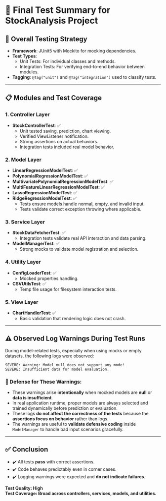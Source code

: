 # 📑 Final Test Summary for StockAnalysis Project

## 🧪 Overall Testing Strategy

- **Framework**: JUnit5 with Mockito for mocking dependencies.
- **Test Types**:
  - Unit Tests: For individual classes and methods.
  - Integration Tests: For verifying end-to-end behavior between modules.
- **Tagging**: `@Tag("unit")` and `@Tag("integration")` used to classify tests.

---

## 📋 Modules and Test Coverage

### 1. Controller Layer
- **StockControllerTest**: ✅
  - Unit tested saving, prediction, chart viewing.
  - Verified ViewListener notification.
  - Strong assertions on actual behaviors.
  - Integration tests included real model behavior.

### 2. Model Layer
- **LinearRegressionModelTest**: ✅
- **PolynomialRegressionModelTest**: ✅
- **MultivariatePolynomialRegressionModelTest**: ✅
- **MultiFeatureLinearRegressionModelTest**: ✅
- **LassoRegressionModelTest**: ✅
- **RidgeRegressionModelTest**: ✅
  - Tests ensure models handle normal, empty, and invalid input.
  - Tests validate correct exception throwing where applicable.

### 3. Service Layer
- **StockDataFetcherTest**: ✅
  - Integration tests validate real API interaction and data parsing.
- **ModelManagerTest**: ✅
  - Strong mocks to validate model registration and selection.

### 4. Utility Layer
- **ConfigLoaderTest**: ✅
  - Mocked properties handling.
- **CSVUtilsTest**: ✅
  - Temp file usage for filesystem interaction tests.

### 5. View Layer
- **ChartHandlerTest**: ✅
  - Basic validation that rendering logic does not crash.

---

## ⚠️ Observed Log Warnings During Test Runs

During model-related tests, especially when using mocks or empty datasets, the following logs were observed:
```
SEVERE: Warning: Model null does not support any mode!
SEVERE: Insufficient data for model evaluation.
```
### 📌 Defense for These Warnings:
- These warnings arise **intentionally** when mocked models are **null** or **data is insufficient**.
- In real application runtime, proper models are always selected and trained dynamically before prediction or evaluation.
- These logs **do not affect the correctness of the tests** because the **assertions focus on behavior** rather than logs.
- The warnings are useful to **validate defensive coding** inside `ModelManager` to handle bad input scenarios gracefully.

---

## ✅ Conclusion

- ✔️ All tests **pass** with correct assertions.
- ✔️ Code behaves predictably even in corner cases.
- ✔️ Logging warnings were expected and **do not indicate failures**.

**Test Quality:  High**  
**Test Coverage: Broad across controllers, services, models, and utilities.**
